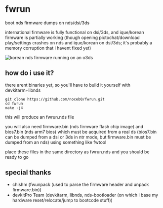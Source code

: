 # fwrun

boot nds firmware dumps on nds/dsi/3ds

international firmware is fully functional on dsi/3ds, and ique/korean firmware is partially working (though opening pictochat/download play/settings crashes on nds and ique/korean on dsi/3ds; it's probably a memory corruption that i havent fixed yet)

![korean nds firmware running on an o3ds](https://raw.githubusercontent.com/noceb0/fwrun/master/repo/k_3ds.jpg)


## how do i use it?
there arent binaries yet, so you'll have to build it yourself with devkitarm+libnds
```
git clone https://github.com/noceb0/fwrun.git
cd fwrun
make -j4
```

this will produce an fwrun.nds file

you will also need firmware.bin (nds firmware flash chip image) and bios7.bin (nds arm7 bios) which must be acquired from a real ds (bios7.bin can be dumped from a dsi or 3ds in ntr mode, but firmware.bin must be dumped from an nds) using something like fwtool

place these files in the same directory as fwrun.nds and you should be ready to go


## special thanks

- chishm (fwunpack (used to parse the firmware header and unpack firmware.bin))
- devkitPro Team (devkitarm, libnds, nds-bootloader (on which i base my hardware reset/relocate/jump to bootcode stuff))